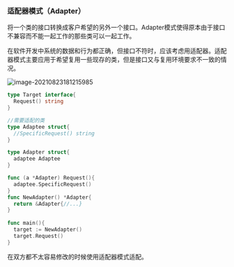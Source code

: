 ### 适配器模式（Adapter）

将一个类的接口转换成客户希望的另外一个接口。Adapter模式使得原本由于接口不兼容而不能一起工作的那些类可以一起工作。

在软件开发中系统的数据和行为都正确，但接口不符时，应该考虑用适配器。适配器模式主要应用于希望复用一些现存的类，但是接口又与复用环境要求不一致的情况。

![image-20210823181215985](https://tva1.sinaimg.cn/large/008i3skNly1gtqvy1s64uj60tk0d6wfn02.jpg)



```go
type Target interface{
  Request() string
}

//需要适配的类
type Adaptee struct{
  //SpecificRequest() string
}

type Adapter struct{
  adaptee Adaptee
}

func (a *Adapter) Request(){
  adaptee.SpecificRequest()
}
func NewAdapter() *Adapter{
  return &Adapter{//...}
}
  
func main(){
  target := NewAdapter()
  target.Request()
}

```



在双方都不太容易修改的时候使用适配器模式适配。